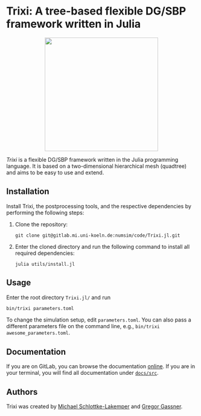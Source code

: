 # Trixi: A tree-based flexible DG/SBP framework written in Julia

<p align="center">
  <img width="300px"
       src="https://gitlab.mi.uni-koeln.de/numsim/code/Trixi.jl/-/raw/master/docs/src/assets/logo.png">
</p>

*Trixi* is a flexible DG/SBP framework written in the Julia programming
language. It is based on a two-dimensional hierarchical mesh (quadtree) and aims
to be easy to use and extend.


## Installation
Install Trixi, the postprocessing tools, and the respective dependencies by
performing the following steps:

1.  Clone the repository:

    ```
    git clone git@gitlab.mi.uni-koeln.de:numsim/code/Trixi.jl.git
    ```
2.  Enter the cloned directory and run the following command to install all
    required dependencies:

    ```
    julia utils/install.jl
    ```


## Usage
Enter the root directory `Trixi.jl/` and run
```bash
bin/trixi parameters.toml
```

To change the simulation setup, edit `parameters.toml`. You can also pass a different
parameters file on the command line, e.g., `bin/trixi awesome_parameters.toml`.


## Documentation
If you are on GitLab, you can browse the documentation
[online](https://numsim.gitlab-pages.sloede.com/code/Trixi.jl/). If
you are in your terminal, you will find all documentation under
[`docs/src`](docs/src).


## Authors
Trixi was created by
[Michael Schlottke-Lakemper](https://www.mi.uni-koeln.de/NumSim/schlottke-lakemper) and
[Gregor Gassner](https://www.mi.uni-koeln.de/NumSim/gregor-gassner).
